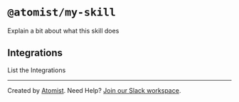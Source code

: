 # `@atomist/my-skill`

<!---atomist-skill-readme:start--->

Explain a bit about what this skill does

## Integrations

List the Integrations

<!---atomist-skill-readme:end--->

---

Created by [Atomist][atomist].
Need Help? [Join our Slack workspace][slack].

[atomist]: https://atomist.com/ "Atomist - How Teams Deliver Software"
[slack]: https://join.atomist.com/ "Atomist Community Slack"
